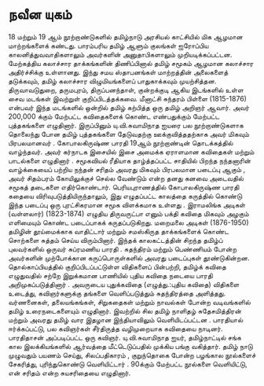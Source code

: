 # நவீன யுகம்

18 மற்றும் 19 ஆம் நூற்றாண்டுகளில் தமிழ்நாடு அரசியல் காட்சியில் மிக ஆழமான மாற்றங்களைக் கண்டது. பாரம்பரிய தமிழ் ஆளும் குலங்கள் ஐரோப்பிய காலனித்துவவாதிகளாலும் அவர்களின் அனுதாபிகளாலும் முறியடிக்கப்பட்டன. மேற்கத்திய கலாச்சார தாக்கங்களின் திணிப்பினால் தமிழ் சமூகம் ஆழமான கலாச்சார அதிர்ச்சிக்கு உள்ளானது. இந்து சமய ஸ்தாபனங்கள் மாற்றத்தின் அலைகளைத் தடுக்கவும், தமிழ் கலாச்சார விழுமியங்களைப் பாதுகாக்கவும் முயற்சித்தன. திருவாவடுதுறை, தருமபுரம், திருப்பனந்தாள், குன்றக்குடி ஆகிய இடங்களில் உள்ள சைவ மடங்கள் இவற்றுள் குறிப்பிடத்தக்கவை. மீனாட்சி சுந்தரம் பிள்ளை (1815-1876) என்பவர் இந்த மடங்களில் ஒன்றில் தமிழ் கற்பித்த ஒரு தமிழ் அறிஞர் ஆவார். அவர் 200,000 க்கும் மேற்பட்ட கவிதைகளைக் கொண்ட எண்பதுக்கும் மேற்பட்ட புத்தகங்களை எழுதினார். இருப்பினும் யு.வி.சுவாமிநாத ஐயரை பல நூற்றாண்டுகளாக தொலைந்து போன தமிழ் புத்தகங்களை தேடுவதற்கு ஊக்குவித்ததற்காக அவர் மிகவும் பிரபலமானவர் . கோபாலகிருஷ்ண பாரதி 19ஆம் நூற்றாண்டின் தொடக்கத்தில் வாழ்ந்தவர். அவர் கர்நாடக இசையில் இசை அமைக்க ஏராளமான கவிதைகள் மற்றும் பாடல்களை எழுதினார் . சமூகவியல் ரீதியாக தாழ்த்தப்பட்ட சாதியில் பிறந்த நந்தனாரின் வாழ்க்கையைப் பற்றிய நந்தன் சரிதம் அவரது மிகவும் பிரபலமான படைப்பு ஆகும் , அவர் சிதம்பரம் கோயிலுக்குச் செல்ல வேண்டும் என்ற தனது கனவை அடைவதில் சமூகத் தடைகளை எதிர்கொண்டார். பெரியபுராணத்தில் கோபாலகிருஷ்ண பாரதி கதையை விரிவுபடுத்தியிருந்தாலும், இது எழுதப்பட்ட காலத்தை கருத்தில் கொண்டு இந்த படைப்பு ஒரு புரட்சிகரமான சமூக விளக்கமாக உள்ளது . இராமலிங்க அடிகள் (வள்ளலார்) (1823-1874) எழுதிய திருவருட்பா எனும் பக்தி கவிதை மிகவும் அழகும் எளிமையும் கொண்ட படைப்பாகக் கருதப்படுகிறது. மறைமலை அடிகள் (1876-1950) தமிழின் தூய்மைக்காக வாதிட்டார் மற்றும் சமஸ்கிருத தாக்கங்களைக் கொண்ட சொற்களை சுத்தம் செய்ய விரும்பினார். இந்தக் காலகட்டத்தின் சிறந்த தமிழ்ப் புலவர்களில் ஒருவர் சுப்ரமணிய பாரதி . சுதந்திரம் மற்றும் பெண்ணியம் போன்ற அவர்களின் முற்போக்கான கருப்பொருள்களில் அவரது படைப்புகள் தூண்டுகின்றன. தொல்காப்பியத்தில் குறிப்பிடப்பட்டுள்ள விதிகளைப் பின்பற்றி, தமிழ்க் கவிதை எழுதுவதில் சற்றே இறுக்கமான பாணியில் புதிய கவிதை நடையை பாரதி அறிமுகப்படுத்தினார் . அவருடைய புதுக்கவிதை (எழுத்து.:புதிய கவிதை) விதிகளை உடைத்து, கவிஞர்களுக்கு தங்களை வெளிப்படுத்தும் சுதந்திரத்தை அளித்தது. வர்ணனைகள், தலையங்கங்கள், சிறுகதைகள் மற்றும் நாவல்கள் போன்ற வடிவங்களில் தமிழ் உரைநடைகளையும் எழுதினார். இவற்றில் சில தமிழ் நாளிதழ் சுதேசமித்திரன் மற்றும் அவரது தமிழ் வார இதழான இந்தியாவிலும் வெளியிடப்பட்டன . பாரதியால் ஈர்க்கப்பட்டு, பல கவிஞர்கள் சீர்திருத்த வழிமுறையாக கவிதையை நாடினர். பாரதிதாசன் அப்படிப்பட்ட ஒரு கவிஞர். யு.வி.சுவாமிநாத ஐயர், தமிழ்நாட்டில் சங்க கால இலக்கியங்களில் ஆர்வத்தை மீட்டெடுப்பதில் முக்கிய பங்கு வகித்தார். தமிழ் நாடு முழுவதும் பயணம் செய்து, சிலப்பதிகாரம் , குறுந்தொகை போன்ற பழங்கால நூல்களைச் சேகரித்து, புரிந்துகொண்டு வெளியிட்டார் . 90க்கும் மேற்பட்ட நூல்களை வெளியிட்டு, என் சரிதம் என்ற சுயசரிதையை எழுதினார்.
